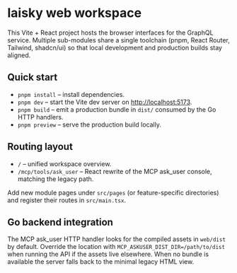 # laisky web workspace

This Vite + React project hosts the browser interfaces for the GraphQL service. Multiple sub-modules share a single toolchain (pnpm, React Router, Tailwind, shadcn/ui) so that local development and production builds stay aligned.

## Quick start

- `pnpm install` – install dependencies.
- `pnpm dev` – start the Vite dev server on <http://localhost:5173>.
- `pnpm build` – emit a production bundle in `dist/` consumed by the Go HTTP handlers.
- `pnpm preview` – serve the production build locally.

## Routing layout

- `/` – unified workspace overview.
- `/mcp/tools/ask_user` – React rewrite of the MCP ask_user console, matching the legacy path.

Add new module pages under `src/pages` (or feature-specific directories) and register their routes in `src/main.tsx`.

## Go backend integration

The MCP ask_user HTTP handler looks for the compiled assets in `web/dist` by default. Override the location with `MCP_ASKUSER_DIST_DIR=/path/to/dist` when running the API if the assets live elsewhere. When no bundle is available the server falls back to the minimal legacy HTML view.
